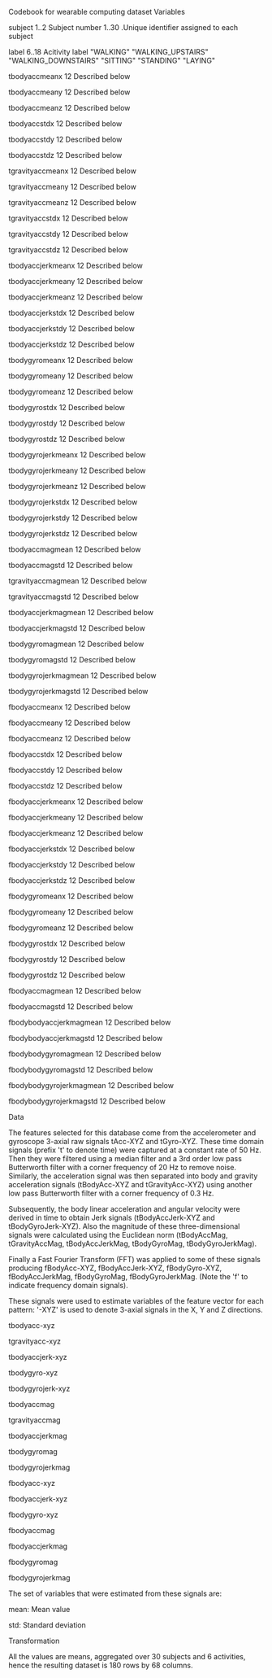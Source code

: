 Codebook for wearable computing dataset Variables

subject 1..2 Subject number 1..30 .Unique identifier assigned to each subject

label 6..18 Acitivity label "WALKING" "WALKING_UPSTAIRS" "WALKING_DOWNSTAIRS" "SITTING" "STANDING" "LAYING"

tbodyaccmeanx 12 Described below

tbodyaccmeany 12 Described below

tbodyaccmeanz 12 Described below

tbodyaccstdx 12 Described below

tbodyaccstdy 12 Described below

tbodyaccstdz 12 Described below

tgravityaccmeanx 12 Described below

tgravityaccmeany 12 Described below

tgravityaccmeanz 12 Described below

tgravityaccstdx 12 Described below

tgravityaccstdy 12 Described below

tgravityaccstdz 12 Described below

tbodyaccjerkmeanx 12 Described below

tbodyaccjerkmeany 12 Described below

tbodyaccjerkmeanz 12 Described below

tbodyaccjerkstdx 12 Described below

tbodyaccjerkstdy 12 Described below

tbodyaccjerkstdz 12 Described below

tbodygyromeanx 12 Described below

tbodygyromeany 12 Described below

tbodygyromeanz 12 Described below

tbodygyrostdx 12 Described below

tbodygyrostdy 12 Described below

tbodygyrostdz 12 Described below

tbodygyrojerkmeanx 12 Described below

tbodygyrojerkmeany 12 Described below

tbodygyrojerkmeanz 12 Described below

tbodygyrojerkstdx 12 Described below

tbodygyrojerkstdy 12 Described below

tbodygyrojerkstdz 12 Described below

tbodyaccmagmean 12 Described below

tbodyaccmagstd 12 Described below

tgravityaccmagmean 12 Described below

tgravityaccmagstd 12 Described below

tbodyaccjerkmagmean 12 Described below

tbodyaccjerkmagstd 12 Described below

tbodygyromagmean 12 Described below

tbodygyromagstd 12 Described below

tbodygyrojerkmagmean 12 Described below

tbodygyrojerkmagstd 12 Described below

fbodyaccmeanx 12 Described below

fbodyaccmeany 12 Described below

fbodyaccmeanz 12 Described below

fbodyaccstdx 12 Described below

fbodyaccstdy 12 Described below

fbodyaccstdz 12 Described below

fbodyaccjerkmeanx 12 Described below

fbodyaccjerkmeany 12 Described below

fbodyaccjerkmeanz 12 Described below

fbodyaccjerkstdx 12 Described below

fbodyaccjerkstdy 12 Described below

fbodyaccjerkstdz 12 Described below

fbodygyromeanx 12 Described below

fbodygyromeany 12 Described below

fbodygyromeanz 12 Described below

fbodygyrostdx 12 Described below

fbodygyrostdy 12 Described below

fbodygyrostdz 12 Described below

fbodyaccmagmean 12 Described below

fbodyaccmagstd 12 Described below

fbodybodyaccjerkmagmean 12 Described below

fbodybodyaccjerkmagstd 12 Described below

fbodybodygyromagmean 12 Described below

fbodybodygyromagstd 12 Described below

fbodybodygyrojerkmagmean 12 Described below

fbodybodygyrojerkmagstd 12 Described below

Data

The features selected for this database come from the accelerometer and gyroscope 3-axial raw signals tAcc-XYZ and tGyro-XYZ. These time domain signals (prefix 't' to denote time) were captured at a constant rate of 50 Hz. Then they were filtered using a median filter and a 3rd order low pass Butterworth filter with a corner frequency of 20 Hz to remove noise. Similarly, the acceleration signal was then separated into body and gravity acceleration signals (tBodyAcc-XYZ and tGravityAcc-XYZ) using another low pass Butterworth filter with a corner frequency of 0.3 Hz.

Subsequently, the body linear acceleration and angular velocity were derived in time to obtain Jerk signals (tBodyAccJerk-XYZ and tBodyGyroJerk-XYZ). Also the magnitude of these three-dimensional signals were calculated using the Euclidean norm (tBodyAccMag, tGravityAccMag, tBodyAccJerkMag, tBodyGyroMag, tBodyGyroJerkMag).

Finally a Fast Fourier Transform (FFT) was applied to some of these signals producing fBodyAcc-XYZ, fBodyAccJerk-XYZ, fBodyGyro-XYZ, fBodyAccJerkMag, fBodyGyroMag, fBodyGyroJerkMag. (Note the 'f' to indicate frequency domain signals).

These signals were used to estimate variables of the feature vector for each pattern: '-XYZ' is used to denote 3-axial signals in the X, Y and Z directions.

tbodyacc-xyz

tgravityacc-xyz

tbodyaccjerk-xyz

tbodygyro-xyz

tbodygyrojerk-xyz

tbodyaccmag

tgravityaccmag

tbodyaccjerkmag

tbodygyromag

tbodygyrojerkmag

fbodyacc-xyz

fbodyaccjerk-xyz

fbodygyro-xyz

fbodyaccmag

fbodyaccjerkmag

fbodygyromag

fbodygyrojerkmag

The set of variables that were estimated from these signals are:

mean: Mean value

std: Standard deviation

Transformation

All the values are means, aggregated over 30 subjects and 6 activities, hence the resulting dataset is 180 rows by 68 columns.

